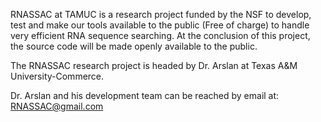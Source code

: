 RNASSAC at TAMUC is a research project funded by the NSF to develop,
test and make our tools available to the public (Free of charge) to
handle very efficient RNA sequence searching.  At the conclusion of
this project, the source code will be made openly available to the
public.

The RNASSAC research project is headed by Dr. Arslan at Texas A&M
University-Commerce.

Dr. Arslan and his development team can be reached by email at:
RNASSAC@gmail.com
